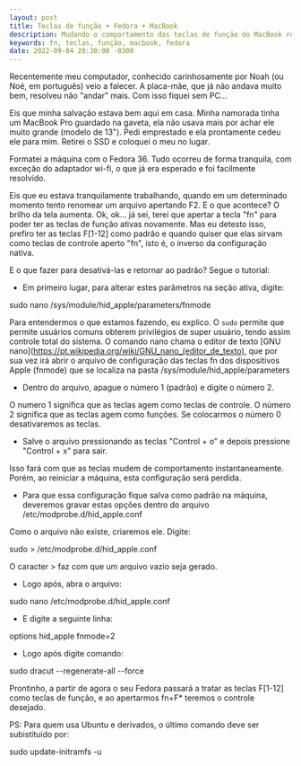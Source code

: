 ```yaml
---
layout: post
title: Teclas de função + Fedora + MacBook
description: Mudando o comportamento das teclas de função do MacBook rodando Fedora 36.
keywords: fn, teclas, função, macbook, fedora
date: 2022-09-04 20:30:00 -0300
---
```


Recentemente meu computador, conhecido carinhosamente por Noah (ou Noé, em português) veio a falecer. A placa-mãe, que já não andava muito bem, resolveu não "andar" mais. Com isso fiquei sem PC...

Eis que minha salvação estava bem aqui em casa. Minha namorada tinha um MacBook Pro guardado na gaveta, ela não usava mais por achar ele muito grande (modelo de 13"). Pedi emprestado e ela prontamente cedeu ele para mim. Retirei o SSD e coloquei o meu no lugar.

Formatei a máquina com o Fedora 36. Tudo ocorreu de forma tranquila, com exceção do adaptador wi-fi, o que já era esperado e foi facilmente resolvido.

Eis que eu estava tranquilamente trabalhando, quando em um determinado momento tento renomear um arquivo apertando F2. E o que acontece? O brilho da tela aumenta. Ok, ok... já sei, terei que apertar a tecla "fn" para poder ter as teclas de função ativas novamente. Mas eu detesto isso, prefiro ter as teclas F[1-12] como padrão e quando quiser que elas sirvam como teclas de controle aperto "fn", isto é, o inverso da configuração nativa.

E o que fazer para desativá-las e retornar ao padrão? Segue o tutorial:

* Em primeiro lugar, para alterar estes parâmetros na seção ativa, digite:

sudo nano /sys/module/hid_apple/parameters/fnmode

Para entendermos o que estamos fazendo, eu explico. O `sudo` permite que permite usuários comuns obterem privilégios de super usuário, tendo assim controle total do sistema.
O comando nano chama o editor de texto [GNU nano](https://pt.wikipedia.org/wiki/GNU_nano_(editor_de_texto), que por sua vez irá abrir o arquivo de configuração das teclas fn dos dispositivos Apple (fnmode) que se localiza na pasta /sys/module/hid_apple/parameters

* Dentro do arquivo, apague o número 1 (padrão) e digite o número 2.

O numero 1 significa que as teclas agem como teclas de controle. O número 2 significa que as teclas agem como funções. Se colocarmos o número 0 desativaremos as teclas.

* Salve o arquivo pressionando as teclas "Control + o" e depois pressione "Control + x" para sair.

Isso fará com que as teclas mudem de comportamento instantaneamente. Porém, ao reiniciar a máquina, esta configuração será perdida.

* Para que essa configuração fique salva como padrão na máquina, deveremos gravar estas opções dentro do arquivo /etc/modprobe.d/hid_apple.conf

Como o arquivo não existe, criaremos ele. Digite:

sudo > /etc/modprobe.d/hid_apple.conf

O caracter > faz com que um arquivo vazio seja gerado.

* Logo após, abra o arquivo:

sudo nano /etc/modprobe.d/hid_apple.conf

* E digite a seguinte linha:

options hid_apple fnmode=2

* Logo após digite comando:

sudo dracut --regenerate-all --force

Prontinho, a partir de agora o seu Fedora passará a tratar as teclas F[1-12] como teclas de função, e ao apertarmos fn+F* teremos o controle desejado.

PS: Para quem usa Ubuntu e derivados, o último comando deve ser subistituído por:

sudo update-initramfs -u


